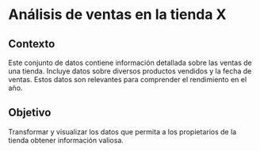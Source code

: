 # Análisis de ventas en la tienda X

## Contexto
Este conjunto de datos contiene información detallada sobre las ventas de una tienda. Incluye datos sobre diversos productos vendidos y la fecha de ventas. 
Estos datos son relevantes para comprender el rendimiento en el año.

## Objetivo
Transformar y visualizar los datos que permita a los propietarios de la tienda obtener información valiosa. 
